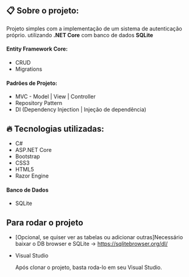 
## :clipboard: Sobre o projeto: 
Projeto simples com a implementação de um sistema de autenticação próprio.
utilizando **.NET Core** com banco de dados **SQLite**
#### Entity Framework Core:
* CRUD
* Migrations
#### Padrões de Projeto:
* MVC - Model | View | Controller
* Repository Pattern
* DI (Dependency Injection | Injeção de dependência)
## :fire: Tecnologias utilizadas:
* C#
* ASP.NET Core
* Bootstrap
* CSS3
* HTML5
* Razor Engine
#### Banco de Dados
* SQLite

## Para rodar o projeto
* [Opcional, se quiser ver as tabelas ou adicionar outras]Necessário baixar o DB browser e SQLite -> https://sqlitebrowser.org/dl/
* Visual Studio
    
    Após clonar o projeto, basta roda-lo em seu Visual Studio.
    
